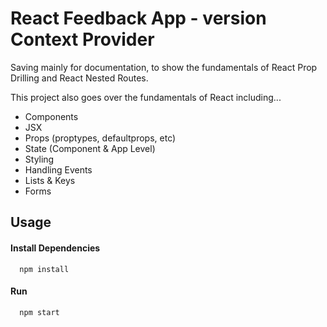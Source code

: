 # React Feedback App - version Context Provider

Saving mainly for documentation, to show the fundamentals of React Prop Drilling and React Nested Routes.

This project also goes over the fundamentals of React including...

- Components
- JSX
- Props (proptypes, defaultprops, etc)
- State (Component & App Level)
- Styling
- Handling Events
- Lists & Keys
- Forms

## Usage

#### Install Dependencies

```http
  npm install
```

#### Run

```http
  npm start
```
